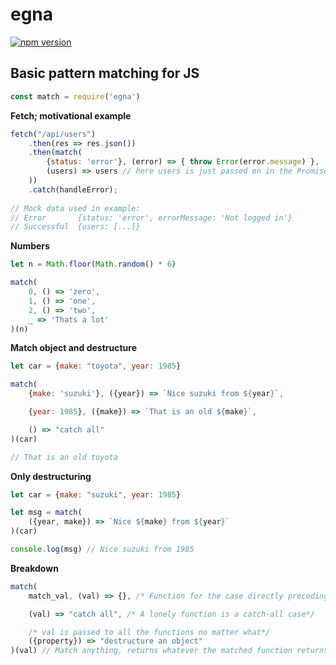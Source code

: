 # egna
[![npm version](https://badge.fury.io/js/egna.svg)](https://www.npmjs.com/package/egna)
## Basic pattern matching for JS

```javascript
const match = require('egna')
```

**Fetch; motivational example**
```javascript
fetch("/api/users")
    .then(res => res.json())
    .then(match(
		{status: 'error'}, (error) => { throw Error(error.message) },
		(users) => users // here users is just passed on in the Promise chain
    ))
    .catch(handleError);
	
// Mock data used in example:
// Error       {status: 'error', errorMessage: 'Not logged in'}
// Successful  {users: [...]}
```

**Numbers**
```javascript
let n = Math.floor(Math.random() * 6)

match(
    0, () => 'zero',
    1, () => 'one',
    2, () => 'two',
    _ => 'Thats a lot'
)(n)
```

**Match object and destructure**
```javascript
let car = {make: "toyota", year: 1985}

match(
    {make: 'suzuki'}, ({year}) => `Nice suzuki from ${year}`,

    {year: 1985}, ({make}) => `That is an old ${make}`,

    () => "catch all"
)(car)

// That is an old toyota
```

**Only destructuring**
```javascript
let car = {make: "suzuki", year: 1985}

let msg = match(
    ({year, make}) => `Nice ${make} from ${year}`
)(car)

console.log(msg) // Nice suzuki from 1985
```

**Breakdown**
```javascript
match(
    match_val, (val) => {}, /* Function for the case directly preceding it */

    (val) => "catch all", /* A lonely function is a catch-all case*/

    /* val is passed to all the functions no matter what*/
    ({property}) => "destructure an object" 
)(val) // Match anything, returns whatever the matched function returns
```
